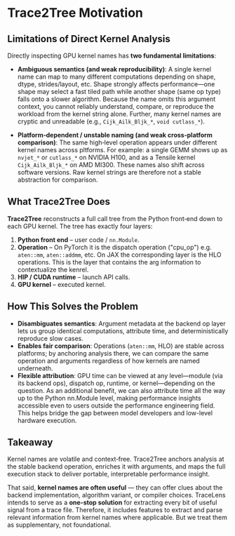 # Trace2Tree Motivation

## Limitations of Direct Kernel Analysis

Directly inspecting GPU kernel names has **two fundamental limitations**:

* **Ambiguous semantics (and weak reproducibility)**: A single kernel name can map to many different computations depending on shape, dtype, strides/layout, etc. Shape strongly affects performance—one shape may select a fast tiled path while another shape (same op type) falls onto a slower algorithm. Because the name omits this argument context, you cannot reliably understand, compare, or reproduce the workload from the kernel string alone. Further, many kernel names are cryptic and unreadable (e.g., `Cijk_Ailk_Bljk_*`, `void cutlass_*`). 

* **Platform‑dependent / unstable naming (and weak cross‑platform comparison)**: The same high‑level operation appears under different kernel names across pltforms. For example: a single GEMM shows up as `nvjet_*` or `cutlass_*` on NVIDIA H100, and as a Tensile kernel `Cijk_Ailk_Bljk_*` on AMD MI300. These names also shift across software versions. Raw kernel strings are therefore not a stable abstraction for comparison.

## What Trace2Tree Does

**Trace2Tree** reconstructs a full call tree from the Python front‑end down to each GPU kernel. The tree has exactly four layers:

1. **Python front end** – user code / `nn.Module`.
2. **Operation** – On PyTorch it is the dispatch operation ("cpu_op") e.g. `aten::mm`, `aten::addmm`, etc. On JAX the corresponding layer is the HLO operations. This is the layer that contains the arg information to contextualize the kenrel.
3. **HIP / CUDA runtime** – launch API calls.
4. **GPU kernel** – executed kernel.

## How This Solves the Problem

* **Disambiguates semantics**: Argument metadata at the backend op layer lets us group identical computations, attribute time, and deterministically reproduce slow cases.
* **Enables fair comparison**: Operations (`aten::mm`, HLO) are stable across platforms; by anchoring analysis there, we can compare the same operation and arguments regardless of how kernels are named underneath.
* **Flexible attribution**: GPU time can be viewed at any level—module (via its backend ops), dispatch op, runtime, or kernel—depending on the question. As an additional benefit, we can also attribute time all the way up to the Python nn.Module level, making performance insights accessible even to users outside the performance engineering field. This helps bridge the gap between model developers and low-level hardware execution.

## Takeaway

Kernel names are volatile and context‑free. Trace2Tree anchors analysis at the stable backend operation, enriches it with arguments, and maps the full execution stack to deliver portable, interpretable performance insight.

That said, **kernel names are often useful** — they can offer clues about the backend implementation, algorithm variant, or compiler choices. TraceLens intends to serve as a **one-stop solution** for extracting every bit of useful signal from a trace file. Therefore, it includes features to extract and parse relevant information from kernel names where applicable. But we treat them as supplementary, not foundational.
